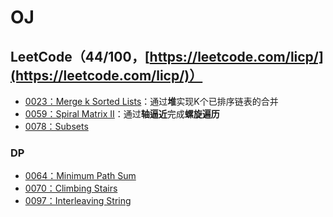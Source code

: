 # OJ

## LeetCode（44/100，[https://leetcode.com/licp/](https://leetcode.com/licp/)）
 - [0023：Merge k Sorted Lists](LC_0023.md)：通过**堆**实现K个已排序链表的合并
 - [0059：Spiral Matrix II](LC_0059.md)：通过**轴逼近**完成**螺旋遍历**
 - [0078：Subsets](LC_0078.md)
 
### DP
 - [0064：Minimum Path Sum](LC_0064.md)
 - [0070：Climbing Stairs](LC_0070.md)
 - [0097：Interleaving String](LC_0097.md)
